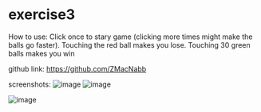 # exercise3

How to use: Click once to stary game (clicking more times might make the balls go faster). Touching the red ball makes you lose. Touching 30 green balls makes you win

github link: https://github.com/ZMacNabb

screenshots: ![image](https://user-images.githubusercontent.com/105223785/171525941-d8739d5c-91eb-479b-9bb2-8b56a33b59f5.png)
![image](https://user-images.githubusercontent.com/105223785/171525968-72386128-a94f-406a-aa5f-ded33efe26a6.png)

![image](https://user-images.githubusercontent.com/105223785/171525869-b101236a-29fd-467a-8917-f6d94db5573c.png)
